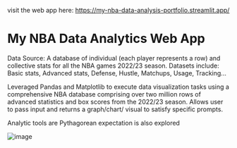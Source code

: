 visit the web app here: https://my-nba-data-analysis-portfolio.streamlit.app/


# My NBA Data Analytics Web App  

Data Source: A database of individual (each player represents a row) and collective stats for all the NBA games 2022/23 season. 
Datasets include: Basic stats, Advanced stats, Defense, Hustle, Matchups, Usage, Tracking...

Leveraged Pandas and Matplotlib to execute data visualization tasks using a comprehensive NBA database comprising over
two million rows of advanced statistics and box scores from the 2022/23 season. Allows user to pass input and returns a graph/chart/
visual to satisfy specific prompts. 

Analytic tools are Pythagorean expectation is also explored


![image](https://github.com/user-attachments/assets/6906abc8-77ec-4b29-a09a-bfa1209f8eb7)




